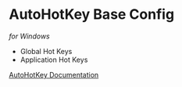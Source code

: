 # AutoHotKey Base Config

_for Windows_

- Global Hot Keys
- Application Hot Keys

[AutoHotKey Documentation](https://autohotkey.com/docs/AutoHotkey.htm)
